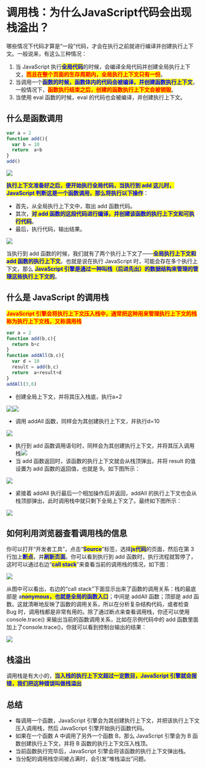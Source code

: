 # 调用栈：为什么JavaScript代码会出现栈溢出？

​哪些情况下代码才算是“一段”代码，才会在执行之前就进行编译并创建执行上下文。一般说来，有这么三种情况：

1. 当 JavaScript 执行<mark style="color:blue;">**全局代码**</mark>的时候，会编译全局代码并创建全局执行上下文，<mark style="color:red;">**而且在整个页面的生存周期内，全局执行上下文只有一份**</mark>。
2. 当调用一个<mark style="color:blue;">**函数的时候，函数体内的代码会被编译，并创建函数执行上下文**</mark>，一般情况下，<mark style="color:red;">**函数执行结束之后，创建的函数执行上下文会被销毁**</mark>。
3. 当使用 eval 函数的时候，eval 的代码也会被编译，并创建执行上下文。

## 什么是函数调用

```javascript
var a = 2
function add(){
  var b = 10
  return  a+b
}
add()
```

![](<../../.gitbook/assets/image (58).png>)

<mark style="color:blue;">**执行上下文准备好之后，便开始执行全局代码，当执行到 add 这儿时，JavaScript 判断这是一个函数调用，那么将执行以下操作**</mark>：

* 首先，从全局执行上下文中，取出 add 函数代码。
* 其次，<mark style="color:blue;">**对 add 函数的这段代码进行编译，并创建该函数的执行上下文和可执行代码**</mark>。
* 最后，执行代码，输出结果。

![](<../../.gitbook/assets/image (69).png>)

当执行到 add 函数的时候，我们就有了两个执行上下文了——<mark style="color:blue;">**全局执行上下文和 add 函数的执行上下文**</mark>。也就是说在执行 JavaScript 时，可能会存在多个执行上下文，那么 <mark style="color:blue;">**JavaScript 引擎是通过一种叫栈（后进先出）的数据结构来管理的管理这些执行上下文的**</mark>。

## 什么是 JavaScript 的调用栈

<mark style="color:red;">**JavaScript 引擎会将执行上下文压入栈中，通常把这种用来管理执行上下文的栈称为执行上下文栈，又称调用栈**</mark>

```javascript
var a = 2
function add(b,c){
  return b+c
}
function addAll(b,c){
  var d = 10
  result = add(b,c)
  return  a+result+d
}
addAll(3,6)
```

* 创建全局上下文，并将其压入栈底，执行a=2

![](<../../.gitbook/assets/image (75).png>)![](<../../.gitbook/assets/image (76).png>)

* 调用 addAll 函数，同样会为其创建执行上下文，并执行d=10

![](<../../.gitbook/assets/image (88).png>)

* 执行到 add 函数调用语句时，同样会为其创建执行上下文，并将其压入调用栈![](<../../.gitbook/assets/image (84).png>)
* 当 add 函数返回时，该函数的执行上下文就会从栈顶弹出，并将 result 的值设置为 add 函数的返回值，也就是 9。如下图所示：

![](<../../.gitbook/assets/image (66) (1).png>)

* 紧接着 addAll 执行最后一个相加操作后并返回，addAll 的执行上下文也会从栈顶部弹出，此时调用栈中就只剩下全局上下文了。最终如下图所示：

![](<../../.gitbook/assets/image (71).png>)



## 如何利用浏览器查看调用栈的信息

你可以打开“开发者工具”，点击“<mark style="color:blue;">**Source**</mark>”标签，选择<mark style="color:blue;">**js代码**</mark>的页面，然后在第 3 行加上<mark style="color:blue;">**断点**</mark>，并<mark style="color:blue;">**刷新页面**</mark>。你可以看到执行到 add 函数时，执行流程就暂停了，这时可以通过右边“<mark style="color:blue;">**call stack**</mark>”来查看当前的调用栈的情况，如下图：

![](<../../.gitbook/assets/image (81).png>)

从图中可以看出，右边的“call stack”下面显示出来了函数的调用关系：栈的最底部是 a<mark style="color:blue;">**nonymous，也就是全局的函数入口**</mark>；中间是 addAll 函数；顶部是 add 函数。这就清晰地反映了函数的调用关系，所以在分析复杂结构代码，或者检查 Bug 时，调用栈都是非常有用的。除了通过断点来查看调用栈，你还可以使用 console.trace() 来输出当前的函数调用关系，比如在示例代码中的 add 函数里面加上了console.trace()，你就可以看到控制台输出的结果：

![](<../../.gitbook/assets/image (67) (1).png>)

## 栈溢出

调用栈是有大小的，<mark style="color:blue;">**当入栈的执行上下文超过一定数目，JavaScript 引擎就会报错，我们把这种错误叫做栈溢出**</mark>

## 总结

* 每调用一个函数，JavaScript 引擎会为其创建执行上下文，并把该执行上下文压入调用栈，然后 JavaScript 引擎开始执行函数代码。
* 如果在一个函数 A 中调用了另外一个函数 B，那么 JavaScript 引擎会为 B 函数创建执行上下文，并将 B 函数的执行上下文压入栈顶。
* 当前函数执行完毕后，JavaScript 引擎会将该函数的执行上下文弹出栈。
* 当分配的调用栈空间被占满时，会引发“堆栈溢出”问题。
